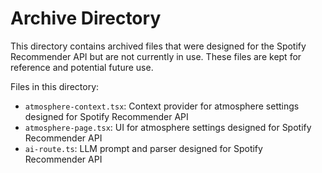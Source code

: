 # Archive Directory

This directory contains archived files that were designed for the Spotify Recommender API but are not currently in use.
These files are kept for reference and potential future use.

Files in this directory:
- `atmosphere-context.tsx`: Context provider for atmosphere settings designed for Spotify Recommender API
- `atmosphere-page.tsx`: UI for atmosphere settings designed for Spotify Recommender API
- `ai-route.ts`: LLM prompt and parser designed for Spotify Recommender API